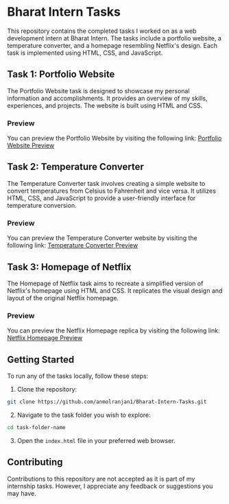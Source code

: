 # Bharat Intern Tasks

This repository contains the completed tasks I worked on as a web development intern at Bharat Intern. The tasks include a portfolio website, a temperature converter, and a homepage resembling Netflix's design. Each task is implemented using HTML, CSS, and JavaScript.

## Task 1: Portfolio Website

The Portfolio Website task is designed to showcase my personal information and accomplishments. It provides an overview of my skills, experiences, and projects. The website is built using HTML and CSS.

### Preview

You can preview the Portfolio Website by visiting the following link: [Portfolio Website Preview](https://github.com/anmolranjan1/Bharat-Intern-Tasks/blob/main/Previews/preview%201.1.jpg)

## Task 2: Temperature Converter

The Temperature Converter task involves creating a simple website to convert temperatures from Celsius to Fahrenheit and vice versa. It utilizes HTML, CSS, and JavaScript to provide a user-friendly interface for temperature conversion.

### Preview

You can preview the Temperature Converter website by visiting the following link: [Temperature Converter Preview](https://github.com/anmolranjan1/Bharat-Intern-Tasks/blob/main/Previews/preview%202.1.jpg)

## Task 3: Homepage of Netflix

The Homepage of Netflix task aims to recreate a simplified version of Netflix's homepage using HTML and CSS. It replicates the visual design and layout of the original Netflix homepage.

### Preview

You can preview the Netflix Homepage replica by visiting the following link: [Netflix Homepage Preview](https://github.com/anmolranjan1/Bharat-Intern-Tasks/blob/main/Previews/preview%203.1.jpg)

## Getting Started

To run any of the tasks locally, follow these steps:

1. Clone the repository:

```bash
git clone https://github.com/anmolranjan1/Bharat-Intern-Tasks.git
```

2. Navigate to the task folder you wish to explore:

```bash
cd task-folder-name
```

3. Open the `index.html` file in your preferred web browser.

## Contributing

Contributions to this repository are not accepted as it is part of my internship tasks. However, I appreciate any feedback or suggestions you may have.
